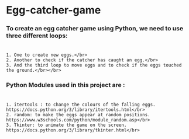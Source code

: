 # Egg-catcher-game
### To create an egg catcher game using Python, we need to use three different loops:</br></br>
    1. One to create new eggs.</br>
    2. Another to check if the catcher has caught an egg.</br>
    3. And the third loop to move eggs and to check if the eggs touched the ground.</br></br>
    
### Python Modules used in this project are : </br></br>
    1. itertools : to change the colours of the falling eggs. https://docs.python.org/3/library/itertools.html</br>
    2. random: to make the eggs appear at random positions.  https://www.w3schools.com/python/module_random.asp</br>
    3. Tkinter: to animate the game on the screen.   https://docs.python.org/3/library/tkinter.html</br>

    
    



